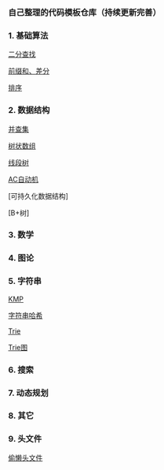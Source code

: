 ### 自己整理的代码模板仓库（持续更新完善）

### 1. 基础算法

[二分查找](BasicAlgorithm/BinarySearch.cpp)

[前缀和、差分](BasicAlgorithm/prefixSuffix.cpp)

[排序](BasicAlgorithm/Sort.cpp)

### 2. 数据结构

[并查集](DS/UF.cpp)

[树状数组](DS/BIT.cpp)

[线段树](DS/SegmentTree.cpp)

[AC自动机](String/AC自动机.cpp)

[可持久化数据结构]

[B+树]

### 3. 数学

### 4. 图论

### 5. 字符串

[KMP](String/KMP.cpp)

[字符串哈希](String/StringHash.cpp)

[Trie](String/Trie.cpp)

[Trie图](String/TrieGraph.cpp)

### 6. 搜索

### 7.  动态规划

### 8. 其它

### 9. 头文件

[偷懒头文件](./mainTemplate.cpp)



